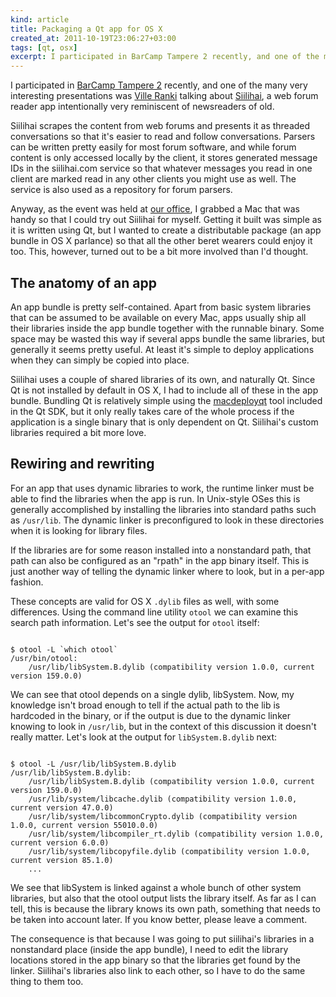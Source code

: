 ```yaml
---
kind: article
title: Packaging a Qt app for OS X
created_at: 2011-10-19T23:06:27+03:00
tags: [qt, osx]
excerpt: I participated in BarCamp Tampere 2 recently, and one of the many very interesting presentations was Ville Ranki talking about Siilihai, a web forum reader app intentionally very reminiscent of newsreaders of old.
---
```


I participated in [BarCamp Tampere
2](http://barcamp.org/w/page/39167337/BarCampTampere2) recently, and one of
the many very interesting presentations was [Ville
Ranki](http://www.modeemi.fi/~cosmo) talking about
[Siilihai](http://siilihai.com/), a web forum reader app intentionally very
reminiscent of newsreaders of old.

Siilihai scrapes the content from web forums and presents it as threaded
conversations so that it's easier to read and follow conversations. Parsers
can be written pretty easily for most forum software, and while forum content
is only accessed locally by the client, it stores generated message IDs in the
siilihai.com service so that whatever messages you read in one client are
marked read in any other clients you might use as well. The service is also
used as a repository for forum parsers.

Anyway, as the event was held at [our office](http://www.futurice.com), I
grabbed a Mac that was handy so that I could try out Siilihai for myself.
Getting it built was simple as it is written using Qt, but I wanted to create
a distributable package (an app bundle in OS X parlance) so that all the other
beret wearers could enjoy it too. This, however, turned out to be a bit more
involved than I'd thought.

The anatomy of an app
---------------------

An app bundle is pretty self-contained. Apart from basic system libraries that
can be assumed to be available on every Mac, apps usually ship all their
libraries inside the app bundle together with the runnable binary. Some space
may be wasted this way if several apps bundle the same libraries, but
generally it seems pretty useful. At least it's simple to deploy applications
when they can simply be copied into place.

Siilihai uses a couple of shared libraries of its own, and naturally Qt. Since
Qt is not installed by default in OS X, I had to include all of these in the
app bundle. Bundling Qt is relatively simple using the
[macdeployqt](http://doc.qt.nokia.com/stable/deployment-mac.html) tool
included in the Qt SDK, but it only really takes care of the whole process if
the application is a single binary that is only dependent on Qt. Siilihai's
custom libraries required a bit more love.

Rewiring and rewriting
----------------------

For an app that uses dynamic libraries to work, the runtime linker must be
able to find the libraries when the app is run. In Unix-style OSes this is
generally accomplished by installing the libraries into standard paths such as
`/usr/lib`. The dynamic linker is preconfigured to look in these directories
when it is looking for library files.

If the libraries are for some reason installed into a nonstandard path, that
path can also be configured as an "rpath" in the app binary itself. This is
just another way of telling the dynamic linker where to look, but in a per-app
fashion.

These concepts are valid for OS X `.dylib` files as well, with some
differences. Using the command line utility `otool` we can examine this
search path information. Let's see the output for `otool` itself:

<pre><code>
$ otool -L `which otool`
/usr/bin/otool:
	/usr/lib/libSystem.B.dylib (compatibility version 1.0.0, current version 159.0.0)
</code></pre>

We can see that otool depends on a single dylib, libSystem. Now, my knowledge
isn't broad enough to tell if the actual path to the lib is hardcoded in the
binary, or if the output is due to the dynamic linker knowing to look in
`/usr/lib`, but in the context of this discussion it doesn't really matter.
Let's look at the output for `libSystem.B.dylib` next:

<pre><code>
$ otool -L /usr/lib/libSystem.B.dylib
/usr/lib/libSystem.B.dylib:
	/usr/lib/libSystem.B.dylib (compatibility version 1.0.0, current version 159.0.0)
	/usr/lib/system/libcache.dylib (compatibility version 1.0.0, current version 47.0.0)
	/usr/lib/system/libcommonCrypto.dylib (compatibility version 1.0.0, current version 55010.0.0)
	/usr/lib/system/libcompiler_rt.dylib (compatibility version 1.0.0, current version 6.0.0)
	/usr/lib/system/libcopyfile.dylib (compatibility version 1.0.0, current version 85.1.0)
	...
</code></pre>

We see that libSystem is linked against a whole bunch of other system
libraries, but also that the otool output lists the library itself. As far as
I can tell, this is because the library knows its own path, something that
needs to be taken into account later. If you know better, please leave a
comment.

The consequence is that because I was going to put siilihai's libraries in a
nonstandard place (inside the app bundle), I need to edit the library
locations stored in the app binary so that the libraries get found by the
linker. Siilihai's libraries also link to each other, so I have to do the same
thing to them too.
